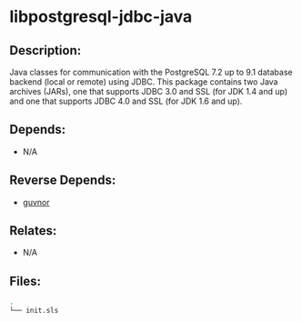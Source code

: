 # libpostgresql-jdbc-java

## Description:

Java classes for communication with the PostgreSQL 7.2 up to 9.1 database backend (local or remote) using JDBC. This package contains two Java archives (JARs), one that supports JDBC 3.0 and SSL (for JDK 1.4 and up) and one that supports JDBC 4.0 and SSL (for JDK 1.6 and up).

## Depends:

  -  N/A

## Reverse Depends:

  -  [guvnor](/salt/guvnor)

## Relates:

  -  N/A

## Files:

```bash
.
└── init.sls
```
